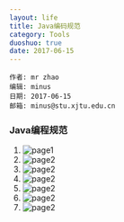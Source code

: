 ```yaml
---
layout: life
title: Java编码规范
category: Tools
duoshuo: true
date: 2017-06-15
---
```


    作者: mr zhao
    编辑: minus
    日期: 2017-06-15
    邮箱: minus@stu.xjtu.edu.cn


<!-- more -->

### Java编程规范

1. ![page1](/res/img/java_img/0003.jpg)
2. ![page2](/res/img/java_img/0004.jpg)
3. ![page2](/res/img/java_img/0005.jpg)
4. ![page2](/res/img/java_img/0006.jpg)
5. ![page2](/res/img/java_img/0007.jpg)
6. ![page2](/res/img/java_img/0008.jpg)
7. ![page2](/res/img/java_img/0009.jpg)
